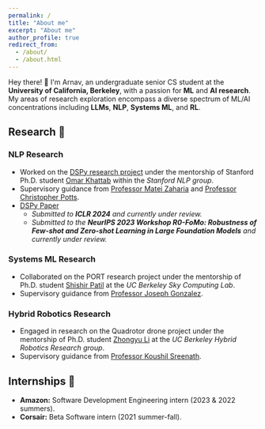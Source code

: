 ```yaml
---
permalink: /
title: "About me"
excerpt: "About me"
author_profile: true
redirect_from: 
  - /about/
  - /about.html
---
```


Hey there! 👋 I'm Arnav, an undergraduate senior CS student at the **University of California, Berkeley**, with a passion for **ML** and **AI research**. My areas of research exploration encompass a diverse spectrum of ML/AI concentrations including **LLMs**, **NLP**, **Systems ML**, and **RL**. 

## Research 🚀
### NLP Research
- Worked on the [DSPy research project](https://github.com/stanfordnlp/dspy) under the mentorship of Stanford Ph.D. student [Omar Khattab](https://omarkhattab.com/) within the *Stanford NLP group*.
- Supervisory guidance from [Professor Matei Zaharia](https://people.eecs.berkeley.edu/~matei/) and [Professor Christopher Potts](https://web.stanford.edu/~cgpotts/).
- [DSPy Paper](https://arxiv.org/abs/2310.03714)
  - *Submitted to **ICLR 2024** and currently under review.*
  - *Submitted to the **NeurIPS 2023 Workshop R0-FoMo: Robustness of Few-shot and Zero-shot Learning in Large Foundation Models** and currently under review.*

### Systems ML Research
- Collaborated on the PORT research project under the mentorship of Ph.D. student [Shishir Patil](https://shishirpatil.github.io/) at the *UC Berkeley Sky Computing Lab*.
- Supervisory guidance from [Professor Joseph Gonzalez](https://people.eecs.berkeley.edu/~jegonzal/).

### Hybrid Robotics Research
- Engaged in research on the Quadrotor drone project under the mentorship of Ph.D. student [Zhongyu Li](https://zyliatzju.github.io/) at the *UC Berkeley Hybrid Robotics Research group*.
- Supervisory guidance from [Professor Koushil Sreenath](https://me.berkeley.edu/people/koushil-sreenath/).

## Internships 🌟
- **Amazon:** Software Development Engineering intern (2023 & 2022 summers).
- **Corsair:** Beta Software intern (2021 summer-fall).


